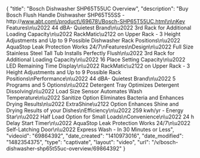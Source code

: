 {
    "title": "Bosch Dishwasher SHP65T55UC Overview",
    "description": "Buy Bosch Flush Handle Dishwasher SHP65T55SS - http:\/\/www.abt.com\/product\/69678\/Bosch-SHP65T55UC.html\n\nKey Features\n\u2022 44 dBA- Quietest Brand\n\u2022 3rd Rack for Additional Loading Capacity\n\u2022 RackMatic\u2122 on Upper Rack - 3 Height Adjustments and Up to 9 Possible Dishwasher Rack Positions\n\u2022 AquaStop Leak Protection Works 24\/7\nFeatures\nDesign\n\u2022 Full Size Stainless Steel Tall Tub Installs Perfectly Flush\n\u2022 3rd Rack for Additional Loading Capacity\n\u2022 16 Place Setting Capacity\n\u2022 LED Remaining Time Display\n\u2022 RackMatic\u2122 on Upper Rack - 3 Height Adjustments and Up to 9 Possible Rack Positions\nPerformance\n\u2022 44 dBA- Quietest Brand\n\u2022 5 Programs and 5 Options\n\u2022 Detergent Tray Optimizes Detergent Dissolving\n\u2022 Load Size Sensor Automates Wash Temperature\n\u2022 Sanitize Option Eliminates Bacteria and Enhances Drying Results\n\u2022 ExtraShine\u2122 Option Enhances Shine and Drying Results of your Dishes\nEfficiency\n\u2022 259 kwh\/yr - Energy Star\n\u2022 Half Load Option for Small Loads\nConvenience\n\u2022 24 h Delay Start Timer\n\u2022 AquaStop Leak Protection Works 24\/7\n\u2022 Self-Latching Door\n\u2022 Express Wash - In 30 Minutes or Less",
    "videoid": "69864392",
    "date_created": "1410973016",
    "date_modified": "1482354375",
    "type": "captivate",
    "layout": "video",
    "url": "\/v\/bosch-dishwasher-shp65t55uc-overview\/69864392"
}